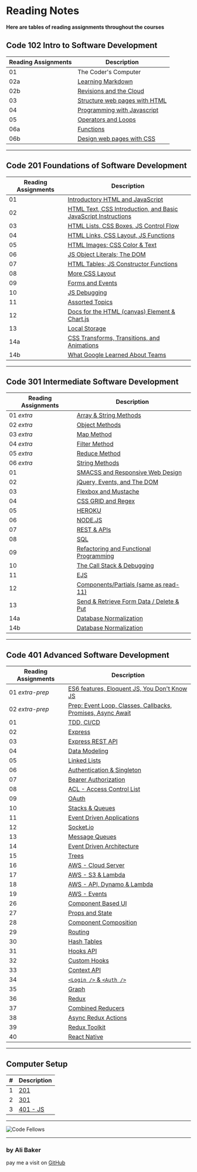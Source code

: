 # Reading Notes

**Here are tables of reading assignments throughout the courses**

## Code 102 Intro to Software Development

| Reading Assignments | Description |
| ------------------- | ----------- |
| 01                  | The Coder's Computer        |
| 02a                 | [Learning Markdown](https://alibakersartawi.github.io/reading-notes/102/about) |
| 02b                 | [Revisions and the Cloud](https://alibakersartawi.github.io/reading-notes/102/GitIntro) |
| 03                  | [Structure web pages with HTML](https://alibakersartawi.github.io/reading-notes/102/html1) |
| 04                  | [Programming with Javascript](https://alibakersartawi.github.io/reading-notes/102/javascript) |
| 05                  | [Operators and Loops](https://alibakersartawi.github.io/reading-notes/102/operators&loops) |
| 06a                 | [Functions](https://alibakersartawi.github.io/reading-notes/102/functions) |
| 06b                 | [Design web pages with CSS](https://alibakersartawi.github.io/reading-notes/102/cssdesign) |

---

## Code 201 Foundations of Software Development

| Reading Assignments | Description |
| ------------------- | ----------- |
| 01                  | [Introductory HTML and JavaScript](https://alibakersartawi.github.io/reading-notes/201/class-01) |
| 02                  | [HTML Text, CSS Introduction, and Basic JavaScript Instructions](https://alibakersartawi.github.io/reading-notes/201/class-02) |
| 03                  | [HTML Lists, CSS Boxes, JS Control Flow](https://alibakersartawi.github.io/reading-notes/201/class-03) |
| 04                  | [HTML Links, CSS Layout, JS Functions](https://alibakersartawi.github.io/reading-notes/201/class-04) |
| 05                  | [HTML Images; CSS Color & Text](https://alibakersartawi.github.io/reading-notes/201/class-05) |
| 06                  | [JS Object Literals; The DOM](https://alibakersartawi.github.io/reading-notes/201/class-06) |
| 07                  | [HTML Tables; JS Constructor Functions](https://alibakersartawi.github.io/reading-notes/201/class-07) |
| 08                  | [More CSS Layout](https://alibakersartawi.github.io/reading-notes/201/class-08) |
| 09                  | [Forms and Events](https://alibakersartawi.github.io/reading-notes/201/class-09) |
| 10                  | [JS Debugging](https://alibakersartawi.github.io/reading-notes/201/class-10) |
| 11                  | [Assorted Topics](https://alibakersartawi.github.io/reading-notes/201/class-11) |
| 12                  | [Docs for the HTML (canvas) Element & Chart.js](https://alibakersartawi.github.io/reading-notes/201/class-12) |
| 13                  | [Local Storage](https://alibakersartawi.github.io/reading-notes/201/class-13)|
| 14a                 | [CSS Transforms, Transitions, and Animations](https://alibakersartawi.github.io/reading-notes/201/class-14a) |
| 14b                 | [What Google Learned About Teams](https://alibakersartawi.github.io/reading-notes/201/class-14b) |

---

## Code 301 Intermediate Software Development

| Reading Assignments | Description |
| ------------------- | ----------- |
| 01 *extra*          | [Array & String Methods](https://alibakersartawi.github.io/reading-notes/301/extra-read-01) |
| 02 *extra*          | [Object Methods](https://alibakersartawi.github.io/reading-notes/301/extra-read-02) |
| 03 *extra*          | [Map Method](https://alibakersartawi.github.io/reading-notes/301/extra-read-03) |
| 04 *extra*          | [Filter Method](https://alibakersartawi.github.io/reading-notes/301/extra-read-04) |
| 05 *extra*          | [Reduce Method](https://alibakersartawi.github.io/reading-notes/301/extra-read-05) |
| 06 *extra*          | [String Methods](https://alibakersartawi.github.io/reading-notes/301/extra-read-06) |
| 01                  | [SMACSS and Responsive Web Design](https://alibakersartawi.github.io/reading-notes/301/read-01) |
| 02                  | [jQuery, Events, and The DOM](https://alibakersartawi.github.io/reading-notes/301/read-02) |
| 03                  | [Flexbox and Mustache](https://alibakersartawi.github.io/reading-notes/301/read-03) |
| 04                  | [CSS GRID and Regex](https://alibakersartawi.github.io/reading-notes/301/read-04) |
| 05                  | [HEROKU](https://alibakersartawi.github.io/reading-notes/301/read-05) |
| 06                  | [NODE.JS](https://alibakersartawi.github.io/reading-notes/301/read-06) |
| 07                  | [REST & APIs](https://alibakersartawi.github.io/reading-notes/301/read-07) |
| 08                  | [SQL](https://alibakersartawi.github.io/reading-notes/301/read-08) |
| 09                  | [Refactoring and Functional Programming](https://alibakersartawi.github.io/reading-notes/301/read-09) |
| 10                  | [The Call Stack & Debugging](https://alibakersartawi.github.io/reading-notes/301/read-10) |
| 11                  | [EJS](https://alibakersartawi.github.io/reading-notes/301/read-11) |
| 12                  | [Components/Partials (same as read-11)](https://alibakersartawi.github.io/reading-notes/301/read-11) |
| 13                  | [Send & Retrieve Form Data / Delete & Put](https://alibakersartawi.github.io/reading-notes/301/read-13) |
| 14a                 | [Database Normalization](https://alibakersartawi.github.io/reading-notes/301/read-14-a) |
| 14b                 | [Database Normalization](https://alibakersartawi.github.io/reading-notes/301/read-14-b) |

---

## Code 401 Advanced Software Development

| Reading Assignments | Description |
| ------------------- | ----------- |
| 01 *extra-prep*     | [ES6 features, Eloquent JS, You Don't Know JS](https://alibakersartawi.github.io/reading-notes/401/extra-read-01) |
| 02 *extra-prep*     | [Prep: Event Loop, Classes, Callbacks, Promises, Async Await](https://alibakersartawi.github.io/reading-notes/401/extra-read-02) |
| 01                  | [TDD, CI/CD](https://alibakersartawi.github.io/reading-notes/401/read-01) |
| 02                  | [Express](https://alibakersartawi.github.io/reading-notes/401/read-02) |
| 03                  | [Express REST API](https://alibakersartawi.github.io/reading-notes/401/read-03) |
| 04                  | [Data Modeling](https://alibakersartawi.github.io/reading-notes/401/read-04) |
| 05                  | [Linked Lists](https://alibakersartawi.github.io/reading-notes/401/read-05) |
| 06                  | [Authentication & Singleton](https://alibakersartawi.github.io/reading-notes/401/read-06) |
| 07                  | [Bearer Authorization](https://alibakersartawi.github.io/reading-notes/401/read-07) |
| 08                  | [ACL - Access Control List](https://alibakersartawi.github.io/reading-notes/401/read-08) |
| 09                  | [OAuth](https://alibakersartawi.github.io/reading-notes/401/read-09) |
| 10                  | [Stacks & Queues](https://alibakersartawi.github.io/reading-notes/401/read-10) |
| 11                  | [Event Driven Applications](https://alibakersartawi.github.io/reading-notes/401/read-11) |
| 12                  | [Socket.io](https://alibakersartawi.github.io/reading-notes/401/read-12) |
| 13                  | [Message Queues](https://alibakersartawi.github.io/reading-notes/401/read-13) |
| 14                  | [Event Driven Architecture](https://alibakersartawi.github.io/reading-notes/401/read-14) |
| 15                  | [Trees](https://alibakersartawi.github.io/reading-notes/401/read-15) |
| 16                  | [AWS - Cloud Server](https://alibakersartawi.github.io/reading-notes/401/read-16) |
| 17                  | [AWS - S3 & Lambda](https://alibakersartawi.github.io/reading-notes/401/read-17) |
| 18                  | [AWS - API, Dynamo & Lambda](https://alibakersartawi.github.io/reading-notes/401/read-18) |
| 19                  | [AWS - Events](https://alibakersartawi.github.io/reading-notes/401/read-19) |
| 26                  | [Component Based UI](https://alibakersartawi.github.io/reading-notes/401/read-26) |
| 27                  | [Props and State](https://alibakersartawi.github.io/reading-notes/401/read-27) |
| 28                  | [Component Composition](https://alibakersartawi.github.io/reading-notes/401/read-28) |
| 29                  | [Routing](https://alibakersartawi.github.io/reading-notes/401/read-29) |
| 30                  | [Hash Tables](https://alibakersartawi.github.io/reading-notes/401/read-30) |
| 31                  | [Hooks API](https://alibakersartawi.github.io/reading-notes/401/read-31) |
| 32                  | [Custom Hooks](https://alibakersartawi.github.io/reading-notes/401/read-32) |
| 33                  | [Context API](https://alibakersartawi.github.io/reading-notes/401/read-33) |
| 34                  | [`<Login />` & `<Auth />`](https://alibakersartawi.github.io/reading-notes/401/read-34) |
| 35                  | [Graph](https://alibakersartawi.github.io/reading-notes/401/read-35) |
| 36                  | [Redux](https://alibakersartawi.github.io/reading-notes/401/read-36) |
| 37                  | [Combined Reducers](https://alibakersartawi.github.io/reading-notes/401/read-37) |
| 38                  | [Async Redux Actions](https://alibakersartawi.github.io/reading-notes/401/read-38) |
| 39                  | [Redux Toolkit](https://alibakersartawi.github.io/reading-notes/401/read-39) |
| 40                  | [React Native](https://alibakersartawi.github.io/reading-notes/401/read-40) |

---

## Computer Setup

| #                   | Description |
| ------------------- | ----------- |
| 1                   | [201](https://codefellows.github.io/setup-guide/) |
| 2                   | [301](https://codefellows.github.io/setup-guide/code-301/) |
| 3                   | [401 - JS](https://codefellows.github.io/setup-guide/code-401-javascript/) |

---

![Code Fellows](https://avatars.githubusercontent.com/u/3904529?s=280&v=4)

---

### **by Ali Baker**
pay me a visit on [GitHub](https://github.com/AliBakerSartawi)